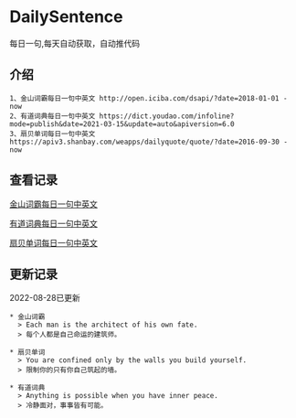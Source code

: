 # DailySentence

每日一句,每天自动获取，自动推代码

## 介绍

```
1、金山词霸每日一句中英文 http://open.iciba.com/dsapi/?date=2018-01-01 - now
2、有道词典每日一句中英文 https://dict.youdao.com/infoline?mode=publish&date=2021-03-15&update=auto&apiversion=6.0
3、扇贝单词每日一句中英文 https://apiv3.shanbay.com/weapps/dailyquote/quote/?date=2016-09-30 - now
```

## 查看记录

[金山词霸每日一句中英文](./data/iciba/)

[有道词典每日一句中英文](./data/youdao/)

[扇贝单词每日一句中英文](./data/shanbay/)

## 更新记录
2022-08-28已更新 
```
* 金山词霸
  > Each man is the architect of his own fate.
  > 每个人都是自己命运的建筑师。

* 扇贝单词
  > You are confined only by the walls you build yourself.
  > 限制你的只有你自己筑起的墙。

* 有道词典
  > Anything is possible when you have inner peace.
  > 冷静面对，事事皆有可能。

```
